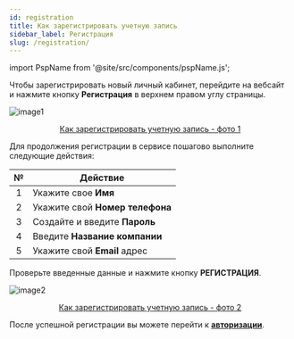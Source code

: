 ```yaml
---
id: registration
title: Как зарегистрировать учетную запись
sidebar_label: Регистрация
slug: /registration/
---
```


import PspName from '@site/src/components/pspName.js';

Чтобы зарегистрировать новый личный кабинет, перейдите на вебсайт **<PspName />** и нажмите кнопку **Регистрация** в верхнем правом углу страницы.

![image1](/img/ru/general_registration/image1.png "Как зарегистрировать учетную запись") <center><u>Как зарегистрировать учетную запись - фото 1</u></center>

Для продолжения регистрации в сервисе пошагово выполните следующие действия:

|  №  | Действие |
| :-: | -------- |
| 1 | Укажите свое **Имя** |
| 2 | Укажите свой **Номер телефона** |
| 3 | Создайте и введите **Пароль** |
| 4 | Введите **Название компании** |
| 5 | Укажите свой **Email** адрес |

Проверьте введенные данные и нажмите кнопку **РЕГИСТРАЦИЯ**.

![image2](/img/ru/general_registration/image2.png "Как зарегистрировать учетную запись") <center><u>Как зарегистрировать учетную запись - фото 2</u></center>

После успешной регистрации вы можете перейти к [**авторизации**](login.md).
